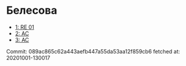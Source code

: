 # Белесова
- [1: RE 01](1.md)
- [2: AC](2.md)
- [3: AC](3.md)

Commit: 089ac865c62a443aefb447a55da53aa12f859cb6
 fetched at: 20201001-130017
